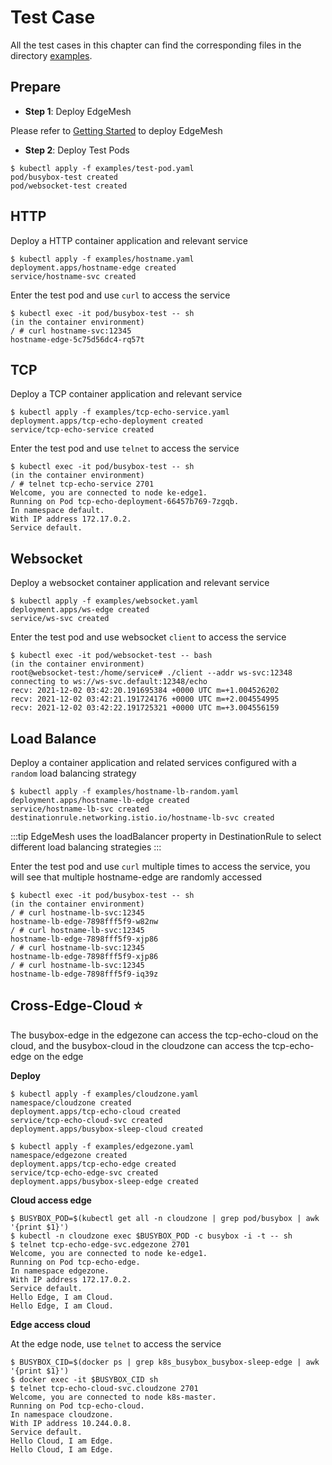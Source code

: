 # Test Case

All the test cases in this chapter can find the corresponding files in the directory [examples](https://github.com/kubeedge/edgemesh/tree/main/examples).

## Prepare

- **Step 1**: Deploy EdgeMesh

Please refer to [Getting Started](./getting-started.md) to deploy EdgeMesh

- **Step 2**: Deploy Test Pods

```shell
$ kubectl apply -f examples/test-pod.yaml
pod/busybox-test created
pod/websocket-test created
```

## HTTP

Deploy a HTTP container application and relevant service

```shell
$ kubectl apply -f examples/hostname.yaml
deployment.apps/hostname-edge created
service/hostname-svc created
```

Enter the test pod and use `curl` to access the service

```shell
$ kubectl exec -it pod/busybox-test -- sh
(in the container environment)
/ # curl hostname-svc:12345
hostname-edge-5c75d56dc4-rq57t
```

## TCP

Deploy a TCP container application and relevant service

```shell
$ kubectl apply -f examples/tcp-echo-service.yaml
deployment.apps/tcp-echo-deployment created
service/tcp-echo-service created
```

Enter the test pod and use `telnet` to access the service

```shell
$ kubectl exec -it pod/busybox-test -- sh
(in the container environment)
/ # telnet tcp-echo-service 2701
Welcome, you are connected to node ke-edge1.
Running on Pod tcp-echo-deployment-66457b769-7zgqb.
In namespace default.
With IP address 172.17.0.2.
Service default.
```

## Websocket

Deploy a websocket container application and relevant service

```shell
$ kubectl apply -f examples/websocket.yaml
deployment.apps/ws-edge created
service/ws-svc created
```

Enter the test pod and use websocket `client` to access the service

```shell
$ kubectl exec -it pod/websocket-test -- bash
(in the container environment)
root@websocket-test:/home/service# ./client --addr ws-svc:12348
connecting to ws://ws-svc.default:12348/echo
recv: 2021-12-02 03:42:20.191695384 +0000 UTC m=+1.004526202
recv: 2021-12-02 03:42:21.191724176 +0000 UTC m=+2.004554995
recv: 2021-12-02 03:42:22.191725321 +0000 UTC m=+3.004556159
```

## Load Balance

Deploy a container application and related services configured with a `random` load balancing strategy

```shell
$ kubectl apply -f examples/hostname-lb-random.yaml
deployment.apps/hostname-lb-edge created
service/hostname-lb-svc created
destinationrule.networking.istio.io/hostname-lb-svc created
```

:::tip
EdgeMesh uses the loadBalancer property in DestinationRule to select different load balancing strategies
:::

Enter the test pod and use `curl` multiple times to access the service, you will see that multiple hostname-edge are randomly accessed

```shell
$ kubectl exec -it pod/busybox-test -- sh
(in the container environment)
/ # curl hostname-lb-svc:12345
hostname-lb-edge-7898fff5f9-w82nw
/ # curl hostname-lb-svc:12345
hostname-lb-edge-7898fff5f9-xjp86
/ # curl hostname-lb-svc:12345
hostname-lb-edge-7898fff5f9-xjp86
/ # curl hostname-lb-svc:12345
hostname-lb-edge-7898fff5f9-iq39z
```

## Cross-Edge-Cloud :star:

The busybox-edge in the edgezone can access the tcp-echo-cloud on the cloud, and the busybox-cloud in the cloudzone can access the tcp-echo-edge on the edge

**Deploy**

```shell
$ kubectl apply -f examples/cloudzone.yaml
namespace/cloudzone created
deployment.apps/tcp-echo-cloud created
service/tcp-echo-cloud-svc created
deployment.apps/busybox-sleep-cloud created
```

```
$ kubectl apply -f examples/edgezone.yaml
namespace/edgezone created
deployment.apps/tcp-echo-edge created
service/tcp-echo-edge-svc created
deployment.apps/busybox-sleep-edge created
```

**Cloud access edge**

```shell
$ BUSYBOX_POD=$(kubectl get all -n cloudzone | grep pod/busybox | awk '{print $1}')
$ kubectl -n cloudzone exec $BUSYBOX_POD -c busybox -i -t -- sh
$ telnet tcp-echo-edge-svc.edgezone 2701
Welcome, you are connected to node ke-edge1.
Running on Pod tcp-echo-edge.
In namespace edgezone.
With IP address 172.17.0.2.
Service default.
Hello Edge, I am Cloud.
Hello Edge, I am Cloud.
```

**Edge access cloud**

At the edge node, use `telnet` to access the service

```shell
$ BUSYBOX_CID=$(docker ps | grep k8s_busybox_busybox-sleep-edge | awk '{print $1}')
$ docker exec -it $BUSYBOX_CID sh
$ telnet tcp-echo-cloud-svc.cloudzone 2701
Welcome, you are connected to node k8s-master.
Running on Pod tcp-echo-cloud.
In namespace cloudzone.
With IP address 10.244.0.8.
Service default.
Hello Cloud, I am Edge.
Hello Cloud, I am Edge.
```
